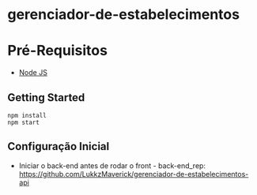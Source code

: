 # gerenciador-de-estabelecimentos

# Pré-Requisitos

 - [Node JS](https://nodejs.org/en/)

## Getting Started
    npm install   
    npm start

## Configuração Inicial

- Iniciar o back-end antes de rodar o front - back-end_rep: https://github.com/LukkzMaverick/gerenciador-de-estabelecimentos-api

